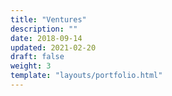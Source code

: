 ```yaml
---
title: "Ventures"
description: ""
date: 2018-09-14
updated: 2021-02-20
draft: false
weight: 3
template: "layouts/portfolio.html"
---
```

